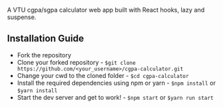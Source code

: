 A VTU cgpa/sgpa calculator web app built with React hooks, lazy and suspense.   

 

## Installation Guide

* Fork the repository
* Clone your forked repository - `$git clone https://github.com/<your_username>/cgpa-calculator.git`
* Change your cwd to the cloned folder - `$cd cgpa-calculator`
* Install the required dependencies using npm or yarn - `$npm install` or `$yarn install`
* Start the dev server and get to work! - `$npm start` or `$yarn run start`
